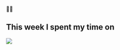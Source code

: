 🫧😴

## This week I spent my time on
[![](https://go-vercel-waka-svg.vercel.app/api?type=waka)](https://github.com/42LM/go-vercel-waka-svg)
